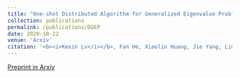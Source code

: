 ```yaml
---
title: "One-shot Distributed Algorithm for Generalized Eigenvalue Problem"
collection: publications
permalink: /publications/DGEP
date: 2020-10-22
venue: 'Arxiv'
citation: '<b><i>Kexin Lv</i></b>, Fan He, Xiaolin Huang, Jie Yang, Liming Chen'
---
```

[Preprint in Arxiv](https://arxiv.org/abs/2010.11625)  

